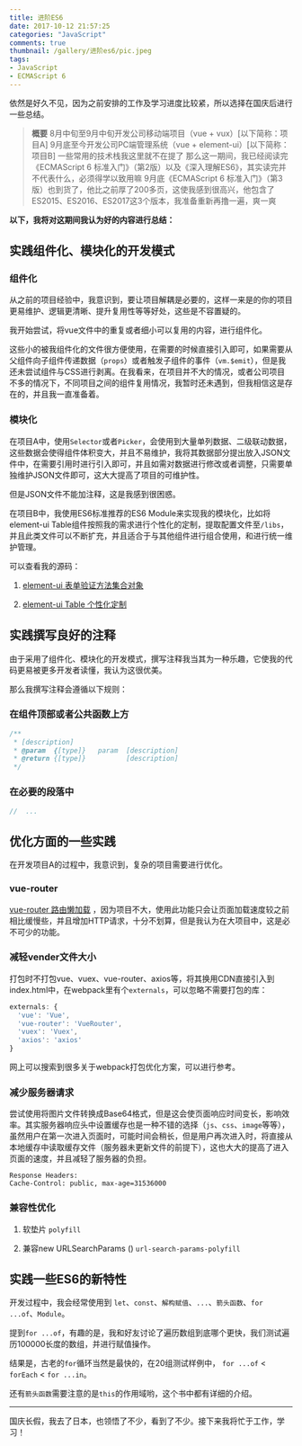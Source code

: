 ```yaml
---
title: 进阶ES6
date: 2017-10-12 21:57:25
categories: "JavaScript"
comments: true
thumbnail: /gallery/进阶es6/pic.jpeg
tags:
- JavaScript
- ECMAScript 6
---
```


<!-- no node -->

<!-- more -->

依然是好久不见，因为之前安排的工作及学习进度比较紧，所以选择在国庆后进行一些总结。

>**概要**
>8月中旬至9月中旬开发公司移动端项目（vue + vux）[以下简称：项目A]
>9月底至今开发公司PC端管理系统（vue + element-ui）[以下简称：项目B]
>一些常用的技术栈我这里就不在提了
>那么这一期间，我已经阅读完《ECMAScript 6 标准入门》（第2版）以及《深入理解ES6》，其实读完并不代表什么，必须得学以致用嘛
>9月底《ECMAScript 6 标准入门》（第3版）也到货了，他比之前厚了200多页，这使我感到很高兴，他包含了ES2015、ES2016、ES2017这3个版本，我准备重新再撸一遍，爽一爽

**以下，我将对这期间我认为好的内容进行总结：**

## 实践组件化、模块化的开发模式

### 组件化

从之前的项目经验中，我意识到，要让项目解耦是必要的，这样一来是的你的项目更易维护、逻辑更清晰、提升复用性等等好处，这些是不容置疑的。

我开始尝试，将vue文件中的重复或者细小可以复用的内容，进行组件化。

这些小的被我组件化的文件很方便使用，在需要的时候直接引入即可，如果需要从父组件向子组件传递数据（`props`）或者触发子组件的事件（`vm.$emit`），但是我还未尝试组件与CSS进行剥离。在我看来，在项目并不大的情况，或者公司项目不多的情况下，不同项目之间的组件复用情况，我暂时还未遇到，但我相信这是存在的，并且我一直准备着。

### 模块化

在项目A中，使用`Selector`或者`Picker`，会使用到大量单列数据、二级联动数据，这些数据会使得组件体积变大，并且不易维护，我将其数据部分提出放入JSON文件中，在需要引用时进行引入即可，并且如需对数据进行修改或者调整，只需要单独维护JSON文件即可，这大大提高了项目的可维护性。

但是JSON文件不能加注释，这是我感到很困惑。

在项目B中，我使用ES6标准推荐的ES6 Module来实现我的模块化，比如将element-ui Table组件按照我的需求进行个性化的定制，提取配置文件至`/libs`，并且此类文件可以不断扩充，并且适合于与其他组件进行组合使用，和进行统一维护管理。

可以查看我的源码：

1. [element-ui 表单验证方法集合对象](https://github.com/zongzi531/ZGadget/blob/master/element/element-ui-form-validator.js)

2. [element-ui Table 个性化定制](https://github.com/zongzi531/management_platform/tree/master/src/libs)

## 实践撰写良好的注释

由于采用了组件化、模块化的开发模式，撰写注释我当其为一种乐趣，它使我的代码更易被更多开发者读懂，我认为这很优美。

那么我撰写注释会遵循以下规则：

### 在组件顶部或者公共函数上方

```javascript
/**
 * [description]
 * @param  {[type]}   param  [description]
 * @return {[type]}          [description]
 */
```

### 在必要的段落中

```javascript
//  ...
```

## 优化方面的一些实践

在开发项目A的过程中，我意识到，复杂的项目需要进行优化。

### vue-router

[vue-router 路由懒加载](https://github.com/vuejs/vue-router/blob/dev/docs/zh-cn/advanced/lazy-loading.md) ，因为项目不大，使用此功能只会让页面加载速度较之前相比缓慢些，并且增加HTTP请求，十分不划算，但是我认为在大项目中，这是必不可少的功能。

### 减轻vender文件大小

打包时不打包vue、vuex、vue-router、axios等，将其换用CDN直接引入到index.html中，在webpack里有个`externals`，可以忽略不需要打包的库：

```javascript
externals: {
  'vue': 'Vue',
  'vue-router': 'VueRouter',
  'vuex': 'Vuex',
  'axios': 'axios'
}
```

网上可以搜索到很多关于webpack打包优化方案，可以进行参考。

### 减少服务器请求

尝试使用将图片文件转换成Base64格式，但是这会使页面响应时间变长，影响效率。其实服务器响应头中设置缓存也是一种不错的选择（`js`、`css`、`image`等等），虽然用户在第一次进入页面时，可能时间会稍长，但是用户再次进入时，将直接从本地缓存中读取缓存文件（服务器未更新文件的前提下），这也大大的提高了进入页面的速度，并且减轻了服务器的负担。

```
Response Headers:
Cache-Control: public, max-age=31536000
```

### 兼容性优化

1. 软垫片 `polyfill`

2. 兼容new URLSearchParams () `url-search-params-polyfill`

## 实践一些ES6的新特性

开发过程中，我会经常使用到 `let`、`const`、`解构赋值`、`...`、`箭头函数`、`for ...of`、`Module`。

提到`for ...of`，有趣的是，我和好友讨论了遍历数组到底哪个更快，我们测试遍历100000长度的数组，并进行赋值操作。

结果是，古老的`for`循环当然是最快的，在20组测试样例中， `for ...of` < `forEach` < `for ...in`。

还有`箭头函数`需要注意的是`this`的作用域哟，这个书中都有详细的介绍。

---

国庆长假，我去了日本，也领悟了不少，看到了不少。接下来我将忙于工作，学习！